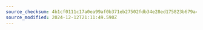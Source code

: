 ```yaml
---
source_checksum: 4b1cf0111c17a0ea99af0b371eb27502fdb34e28ed175823b679a4a25c28ae66
source_modified: 2024-12-12T21:11:49.590Z
---
```


